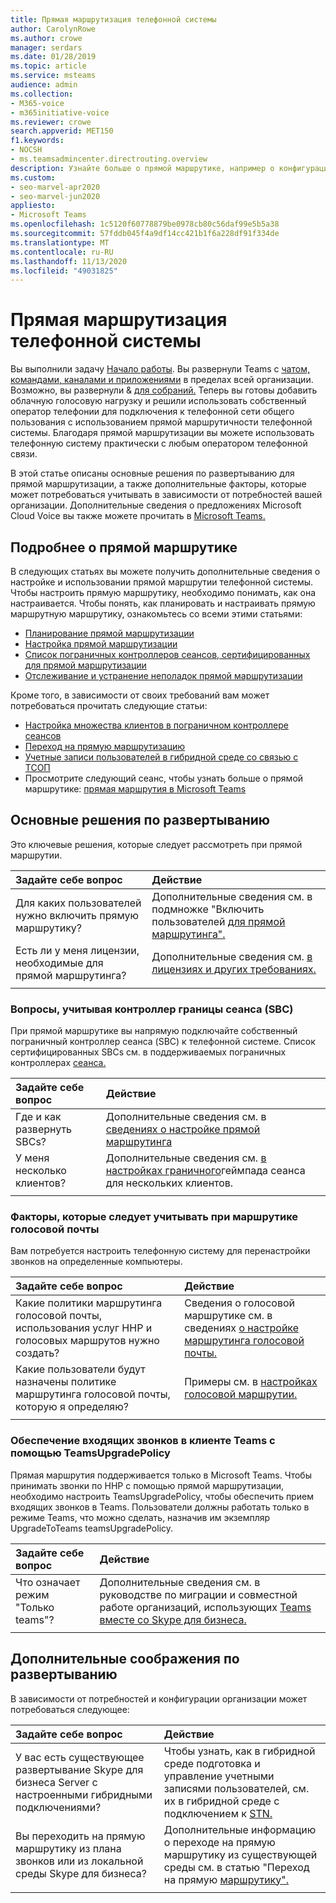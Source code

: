 ```yaml
---
title: Прямая маршрутизация телефонной системы
author: CarolynRowe
ms.author: crowe
manager: serdars
ms.date: 01/28/2019
ms.topic: article
ms.service: msteams
audience: admin
ms.collection:
- M365-voice
- m365initiative-voice
ms.reviewer: crowe
search.appverid: MET150
f1.keywords:
- NOCSH
- ms.teamsadmincenter.directrouting.overview
description: Узнайте больше о прямой маршрутике, например о конфигурации, необходимых основных решениях по развертыванию и о перенаправке голоса.
ms.custom:
- seo-marvel-apr2020
- seo-marvel-jun2020
appliesto:
- Microsoft Teams
ms.openlocfilehash: 1c5120f60778879be0978cb80c56daf99e5b5a38
ms.sourcegitcommit: 57fddb045f4a9df14cc421b1f6a228df91f334de
ms.translationtype: MT
ms.contentlocale: ru-RU
ms.lasthandoff: 11/13/2020
ms.locfileid: "49031825"
---
```

# <a name="phone-system-direct-routing"></a>Прямая маршрутизация телефонной системы

Вы выполнили задачу [Начало работы](get-started-with-teams-quick-start.md). Вы развернули Teams с [чатом, командами, каналами и приложениями](deploy-chat-teams-channels-microsoft-teams-landing-page.md) в пределах всей организации. Возможно, вы развернули & [для собраний.](deploy-meetings-microsoft-teams-landing-page.md) Теперь вы готовы добавить облачную голосовую нагрузку и решили использовать собственный оператор телефонии для подключения к телефонной сети общего пользования с использованием прямой маршрутичности телефонной системы. Благодаря прямой маршрутизации вы можете использовать телефонную систему практически с любым оператором телефонной связи.

В этой статье описаны основные решения по развертыванию для прямой маршрутизации, а также дополнительные факторы, которые может потребоваться учитывать в зависимости от потребностей вашей организации. Дополнительные сведения о предложениях Microsoft Cloud Voice вы также можете прочитать в [Microsoft Teams.](cloud-voice-landing-page.md)

## <a name="learn-more-about-direct-routing"></a>Подробнее о прямой маршрутике

В следующих статьях вы можете получить дополнительные сведения о настройке и использовании прямой маршрутии телефонной системы. Чтобы настроить прямую маршрутику, необходимо понимать, как она настраивается. Чтобы понять, как планировать и настраивать прямую маршрутную маршрутику, ознакомьтесь со всеми этими статьями:

- [Планирование прямой маршрутизации](direct-routing-plan.md) 
- [Настройка прямой маршрутизации](direct-routing-configure.md)
- [Список пограничных контроллеров сеансов, сертифицированных для прямой маршрутизации](direct-routing-border-controllers.md)
- [Отслеживание и устранение неполадок прямой маршрутизации](direct-routing-monitor-and-troubleshoot.md)

Кроме того, в зависимости от своих требований вам может потребоваться прочитать следующие статьи:

-  [Настройка множества клиентов в пограничном контроллере сеансов](direct-routing-sbc-multiple-tenants.md)
-  [Переход на прямую маршрутизацию](direct-routing-migrating.md)
-  [Учетные записи пользователей в гибридной среде со связью с ТСОП](direct-routing-user-accounts-in-a-hybrid-environment.md)
- Просмотрите следующий сеанс, чтобы узнать больше о прямой маршрутике: [прямая маршрутия в Microsoft Teams](https://aka.ms/teams-direct-routing)

## <a name="core-deployment-decisions"></a>Основные решения по развертыванию

Это ключевые решения, которые следует рассмотреть при прямой маршрутии. 

|Задайте себе вопрос|Действие |
| :------------|:-------|
|Для каких пользователей нужно включить прямую маршрутику? | Дополнительные сведения см. в подмножке "Включить пользователей [для прямой маршрутинга".](direct-routing-configure.md) |
Есть ли у меня лицензии, необходимые для прямой маршрутинга? | Дополнительные сведения см. [в лицензиях и других требованиях.](direct-routing-plan.md#licensing-and-other-requirements)
|||

### <a name="session-border-controller-sbc-considerations"></a>Вопросы, учитывая контроллер границы сеанса (SBC)

При прямой маршрутике вы напрямую подключайте собственный пограничный контроллер сеанса (SBC) к телефонной системе.  Список сертифицированных SBCs см. в поддерживаемых пограничных контроллерах [сеанса.](direct-routing-border-controllers.md)

|Задайте себе вопрос|Действие |
|:------------|:-------|
| Где и как развернуть SBCs? | Дополнительные сведения см. в [сведениях о настройке прямой маршрутинга](direct-routing-configure.md) | 
У меня несколько клиентов? | Дополнительные сведения см. [в настройках граничного](direct-routing-sbc-multiple-tenants.md)геймпада сеанса для нескольких клиентов.|
|||

### <a name="voice-routing-considerations"></a>Факторы, которые следует учитывать при маршрутике голосовой почты

Вам потребуется настроить телефонную систему для перенастройки звонков на определенные компьютеры.

|Задайте себе вопрос|Действие |
|:------------|:-------|
| Какие политики маршрутинга голосовой почты, использования услуг ННР и голосовых маршрутов нужно создать? | Сведения о голосовой маршрутике см. в сведениях [о настройке маршрутинга голосовой почты.](direct-routing-configure.md)
| Какие пользователи будут назначены политике маршрутинга голосовой почты, которую я определяю? | Примеры см. в [настройках голосовой маршрутии.](direct-routing-configure.md) |
|||

### <a name="ensure-incoming-calls-land-in-the-teams-client-using-teamsupgradepolicy"></a>Обеспечение входящих звонков в клиенте Teams с помощью TeamsUpgradePolicy

Прямая маршрутия поддерживается только в Microsoft Teams. Чтобы принимать звонки по ННР с помощью прямой маршрутизации, необходимо настроить TeamsUpgradePolicy, чтобы обеспечить прием входящих звонков в Teams. Пользователи должны работать только в режиме Teams, что можно сделать, назначив им экземпляр UpgradeToTeams teamsUpgradePolicy. 

|Задайте себе вопрос|Действие |
|:------------|:-------|
|Что означает режим "Только teams"? | Дополнительные сведения см. в руководстве по миграции и совместной работе организаций, использующих [Teams вместе со Skype для бизнеса.](https://docs.microsoft.com/microsoftteams/migration-interop-guidance-for-teams-with-skype)|
|||

## <a name="additional-deployment-considerations"></a>Дополнительные соображения по развертыванию

В зависимости от потребностей и конфигурации организации может потребоваться следующее:

| Задайте себе вопрос| Действие |
| :------------|:-------|
| У вас есть существующее развертывание Skype для бизнеса Server с настроенными гибридными подключениями? |  Чтобы узнать, как в гибридной среде подготовка и управление учетными записями пользователей, см. их в гибридной среде с подключением к [STN.](direct-routing-user-accounts-in-a-hybrid-environment.md)| 
| Вы переходить на прямую маршрутику из плана звонков или из локальной среды Skype для бизнеса? | Дополнительные информацию о переходе на прямую маршрутику из существующей среды см. в статью "Переход на прямую [маршрутику".](direct-routing-migrating.md) |
|||
